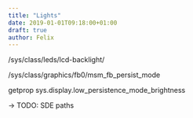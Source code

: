 ```yaml
---
title: "Lights"
date: 2019-01-01T09:18:00+01:00
draft: true
author: Felix
---
```


/sys/class/leds/lcd-backlight/

/sys/class/graphics/fb0/msm_fb_persist_mode

getprop sys.display.low_persistence_mode_brightness

-> TODO: SDE paths
